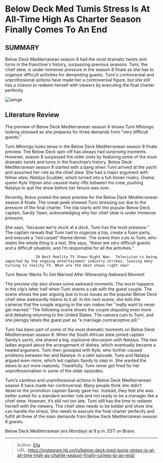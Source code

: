 # Below Deck Med Tumis Stress Is At All-Time High As Charter Season Finally Comes To An End


## SUMMARY 



  Below Deck Mediterranean season 8 had the most dramatic twists and turns in the franchise&#39;s history, surpassing previous seasons.   Tumi, the chief stew, is under immense pressure in the season 8 finale as she has to organize difficult activities for demanding guests.   Tumi&#39;s controversial and unprofessional actions have made her a controversial figure, but she still has a chance to redeem herself with viewers by executing the final charter perfectly.  

![iamge](https://static1.srcdn.com/wordpress/wp-content/uploads/2023/10/tumi-mhlongo-fires-back-at-below-deck-med-fan-claiming-she-s-a-diversity-hire.jpg)

## Literature Review

The preview of Below Deck Mediterranean season 8 shows Tumi Mhlongo looking stressed as she prepares for three demands from “very difficult guests.”




Tumi Mhlongo looks tense in the Below Deck Mediterranean season 8 finale preview. The Below Deck spin-off has always had surprising moments. However, season 8 surpassed the older ones by featuring some of the most dramatic twists and turns in the franchise’s history. Below Deck Mediterranean season 8 started with a bang when Tumi arrived at the yacht and assumed her role as the chief stew. She had a major argument with fellow stew, Natalya Scudder, which turned into a full-blown rivalry. Drama queen Kyle Viljoen also caused many rifts between his crew, pushing Natalya to quit the show before her tenure was over.




Recently, Bravo posted the latest preview for the Below Deck Mediterranean season 8 finale. The sneak peek showed Tumi stressing out due to the pressure of the final charter. The clip starts with the popular Below Deck captain, Sandy Yawn, acknowledging why her chief stew is under immense pressure.


 

She says, “because we’re stuck at a dock, Tumi has the most pressure.” The captain reveals that Tumi had to organize a trip, create a foam party, and execute a “red carpet” theme dinner. The scene then cuts to Tumi, who states the whole thing is a test. She says, “these are very difficult guests and a difficult situation, and I’m responsible for all the activities.”

                  20 Best Reality TV Shows Right Now   Television is being impacted by the ongoing entertainment industry strikes, leaving many turning to reality TV. What are the best shows right now?   





 Tumi Never Wants To Get Married After Witnessing Awkward Moment 
          

The preview clip also shows some awkward moments. The worst happens in the clip’s latter half when Tumi shares a cab with the guest couple. The scene shows the pair arguing due to trust issues as the popular Below Deck chief stew awkwardly listens to it all. In the next scene, she tells the cameras that the couple arguing in the van makes her “really want to never get married.” The following scene shows the couple disputing even more and debating returning to the United States. The camera cuts to Tumi, and she jokingly labels the guest pair as “a marriage contraceptive pill.”

Tumi has been part of some of the most dramatic moments on Below Deck Mediterranean season 8. When the South African stew joined captain Sandy’s yacht, she shared a big, explosive discussion with Natalya. The two ladies argued about the arrangement of dishes, which eventually became a heated argument. Tumi then gossiped with Kyle, who further caused problems between her and Natalya. In a later episode, Tumi and Natalya argued even more, which led captain Sandy to step in. She wanted the stews to act more maturely. Thankfully, Tumi never got fired for her unprofessionalism in some of the older episodes.




Tumi’s careless and unprofessional actions in Below Deck Mediterranean season 8 have made her controversial. Many people think she didn’t deserve the promotion captain Sandy gave her. Instead, they feel she was better suited for a standard worker role and not ready to be a manager like a chief stew. However, it’s still not too late. Tumi still has the time to redeem herself with the viewers. The chief stew needs to be bolder and show she can handle the stress. She needs to execute the final charter perfectly and fulfill all three of the main demands from Below Deck Mediterranean season 8 guests.



Below Deck Mediterranean airs Mondays at 9 p.m. EST on Bravo.






---

> Author: [Ella](https://instagram.hk.cn/)  
> URL: https://instagram.hk.cn/tv/below-deck-med-tumis-stress-is-at-all-time-high-as-charter-season-finally-comes-to-an-end/  

